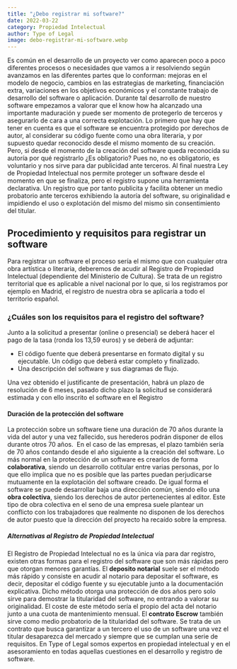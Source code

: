 ```yaml
---
title: "¿Debo registrar mi software?"
date: 2022-03-22
category: Propiedad Intelectual
author: Type of Legal
image: debo-registrar-mi-software.webp
---
```


Es común en el desarrollo de un proyecto ver como aparecen poco a poco diferentes procesos o necesidades que vamos a ir resolviendo según avanzamos en las diferentes partes que lo conforman: mejoras en el modelo de negocio, cambios en las estrategias de marketing, financiación extra, variaciones en los objetivos económicos y el constante trabajo de desarrollo del software o aplicación. Durante tal desarrollo de nuestro software empezamos a valorar que el know how ha alcanzado una importante maduración y puede ser momento de protegerlo de terceros y asegurarlo de cara a una correcta explotación. Lo primero que hay que tener en cuenta es que el software se encuentra protegido por derechos de autor, al considerar su código fuente como una obra literaria, y por supuesto quedar reconocido desde el mismo momento de su creación. Pero, si desde el momento de la creación del software queda reconocida su autoría por qué registrarlo ¿Es obligatorio? Pues no, no es obligatorio, es voluntario y nos sirve para dar publicidad ante terceros. Al final nuestra Ley de Propiedad Intelectual nos permite proteger un software desde el momento en que se finaliza, pero el registro supone una herramienta declarativa. Un registro que por tanto publicita y facilita obtener un medio probatorio ante terceros exhibiendo la autoría del software, su originalidad e impidiendo el uso o explotación del mismo del mismo sin consentimiento del titular.

**Procedimiento y requisitos para registrar un software**
---------------------------------------------------------

Para registrar un software el proceso sería el mismo que con cualquier otra obra artística o literaria, deberemos de acudir al Registro de Propiedad Intelectual (dependiente del Ministerio de Cultura). Se trata de un registro territorial que es aplicable a nivel nacional por lo que, si los registramos por ejemplo en Madrid, el registro de nuestra obra se aplicaría a todo el territorio español.

### **¿Cuáles son los requisitos para el registro del software?**

Junto a la solicitud a presentar (online o presencial) se deberá hacer el pago de la tasa (ronda los 13,59 euros) y se deberá de adjuntar:

*   El código fuente que deberá presentarse en formato digital y su ejecutable. Un código que deberá estar completo y finalizado.
*   Una descripción del software y sus diagramas de flujo.

Una vez obtenido el justificante de presentación, habrá un plazo de resolución de 6 meses, pasado dicho plazo la solicitud se considerará estimada y con ello inscrito el software en el Registro

#### **Duración de la protección del software**

La protección sobre un software tiene una duración de 70 años durante la vida del autor y una vez fallecido, sus herederos podrán disponer de ellos durante otros 70 años.  En el caso de las empresas, el plazo también sería de 70 años contando desde el año siguiente a la creación del software. Lo más normal en la protección de un software es crearlos de forma **colaborativa**, siendo un desarrollo cotitular entre varias personas, por lo que ello implica que no es posible que las partes puedan perjudicarse mutuamente en la explotación del software creado. De igual forma el software se puede desarrollar baja una dirección común, siendo ello una **obra colectiva**, siendo los derechos de autor pertenecientes al editor. Este tipo de obra colectiva en el seno de una empresa suele plantear un conflicto con los trabajadores que realmente no disponen de los derechos de autor puesto que la dirección del proyecto ha recaído sobre la empresa.

##### **Alternativas al Registro de Propiedad Intelectual**

El Registro de Propiedad Intelectual no es la única vía para dar registro, existen otras formas para el registro del software que son más rápidas pero que otorgan menores garantías. El **deposito notarial** suele ser el método más rápido y consiste en acudir al notario para depositar el software, es decir, depositar el código fuente y su ejecutable junto a la documentación explicativa. Dicho método otorga una protección de dos años pero solo sirve para demostrar la titularidad del software, no entrando a valorar su originalidad. El coste de este método sería el propio del acta del notario junto a una cuota de mantenimiento mensual. El **contrato Escrow** también sirve como medio probatorio de la titularidad del software. Se trata de un contrato que busca garantizar a un tercero el uso de un software una vez el titular desaparezca del mercado y siempre que se cumplan una serie de requisitos. En Type of Legal somos expertos en propiedad intelectual y en el asesoramiento en todas aquellas cuestiones en el desarrollo y registro de software.
